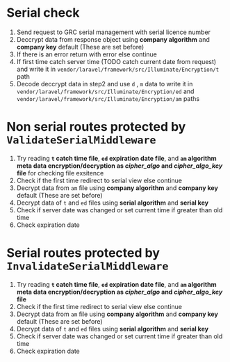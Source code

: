 # Serial check
1. Send request to GRC serial management with serial licence number
2. Deccrypt data from response object using **company algorithm** and **company key** default (These are set before)
3. If there is an error return with error else continue
4. If first time catch server time (TODO catch current date from request) and write it in `vendor/laravel/framework/src/Illuminate/Encryption/t` path
5. Decode deccrypt data in step2 and  use `d` , `m` data to write it in `vendor/laravel/framework/src/Illuminate/Encryption/ed` and `vendor/laravel/framework/src/Illuminate/Encryption/am` paths

# Non serial routes protected by `ValidateSerialMiddleware`
1. Try reading **`t` catch time file**, **`ed` expiration date file**, and **`am` algorithm meta data encryption/decryption as ***cipher_algo*** and ***cipher_algo_key*** file** for checking file exsitence
2. Check if the first time redirect to serial view else continue
3. Decrypt data from `am` file using **company algorithm** and **company key** default (These are set before)
4. Decrypt data of `t` and `ed` files using **serial algorithm** and **serial key**
5. Check if server date was changed or set current time if greater than old time
6. Check expiration date

# Serial routes protected by `InvalidateSerialMiddleware`
1. Try reading **`t` catch time file**, **`ed` expiration date file**, and **`am` algorithm meta data encryption/decryption as ***cipher_algo*** and ***cipher_algo_key*** file**
2. Check if the first time redirect to serial view else continue
3. Decrypt data from `am` file using **company algorithm** and **company key** default (These are set before)
4. Decrypt data of `t` and `ed` files using **serial algorithm** and **serial key**
5. Check if server date was changed or set current time if greater than old time
6. Check expiration date
